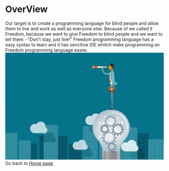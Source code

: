 
# OverView
Our target is to create a programming language for blind people and allow them 
to live and work as well as everyone else. Because of we called it Freedom,
because we want to give Freedom to blind people and we want to tell them: 
-"Don't stay, just live!"
Freedom programming language has a easy syntax to learn and it has sencitive 
IDE whitch make programming on Freedom programming language easier.
![](_media/over.jpg)<br/>
Go back to [Home page](README.md) 
